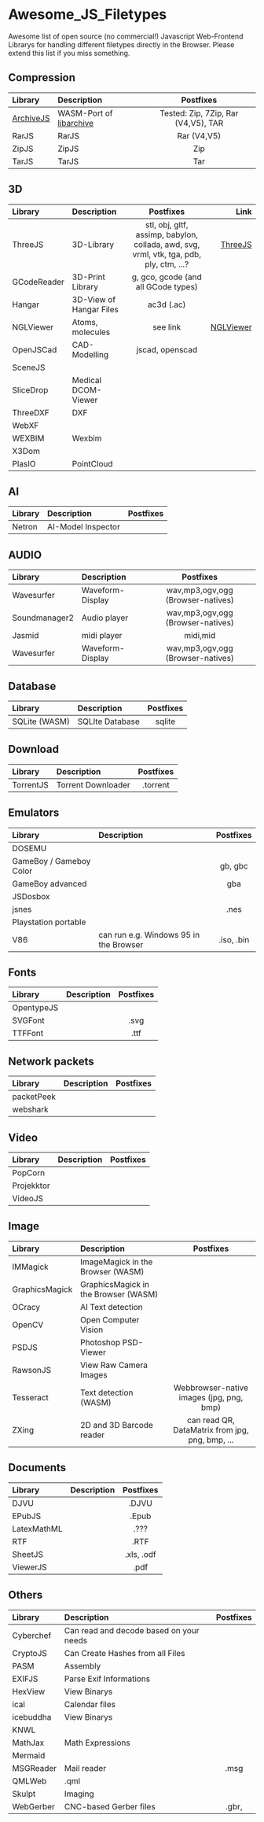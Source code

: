 # Awesome_JS_Filetypes

Awesome list of open source (no commercial!) Javascript Web-Frontend Librarys for handling different filetypes directly in the Browser.
Please extend this list if you miss something.

## Compression
| Library                                                           | Description             | Postfixes                                                |
|:------------------------------------------------------------------|:------------------------|:--------------------------------------------------------:|
| [ArchiveJS](https://github.com/nika-begiashvili/libarchivejs)     | WASM-Port of [libarchive](https://github.com/libarchive/libarchive) | Tested: Zip, 7Zip, Rar (V4,V5), TAR                      |
| RarJS         | RarJS                   | Rar (V4,V5)                                              |                                                             |
| ZipJS         | ZipJS                   | Zip                                                      |                                                             |
| TarJS         | TarJS                   | Tar                                                      |                                                             |

## 3D
| Library       | Description             | Postfixes                                                | Link                                                        |
|:--------------|:------------------------|:--------------------------------------------------------:|------------------------------------------------------------:|
| ThreeJS       | 3D-Library              | stl, obj, gltf, assimp, babylon, collada, awd, svg, vrml, vtk, tga, pdb, ply, ctm,  ...?                                     | [ThreeJS](https://threejs.org/)
| GCodeReader   | 3D-Print Library        | g, gco, gcode (and all GCode types)                      | []()
| Hangar        | 3D-View of Hangar Files | ac3d (.ac)
| NGLViewer     | Atoms, molecules        | see link                                                 | [NGLViewer](http://nglviewer.org/nglview/latest/#usage)
| OpenJSCad     | CAD-Modelling           | jscad, openscad                                          | 
| SceneJS       | 
| SliceDrop     | Medical DCOM-Viewer     |
| ThreeDXF      | DXF
| WebXF         | 
| WEXBIM        | Wexbim
| X3Dom         | 
| PlasIO        | PointCloud

## AI
| Library                                                           | Description             | Postfixes                                                |
|:------------------------------------------------------------------|:------------------------|:--------------------------------------------------------:|
| Netron                                                            | AI-Model Inspector      |                                                          |                                                             |

## AUDIO
| Library                                                           | Description             | Postfixes                                                |
|:------------------------------------------------------------------|:------------------------|:--------------------------------------------------------:|
| Wavesurfer                                                        | Waveform-Display        | wav,mp3,ogv,ogg (Browser-natives)                        |     
| Soundmanager2                                                     | Audio player            | wav,mp3,ogv,ogg (Browser-natives)                        |
| Jasmid                                                            | midi player             | midi,mid                                                 |
| Wavesurfer                                                        | Waveform-Display        | wav,mp3,ogv,ogg (Browser-natives)                        |


## Database
| Library                                                           | Description             | Postfixes                                                |
|:------------------------------------------------------------------|:------------------------|:--------------------------------------------------------:|
| SQLite (WASM)                                                     | SQLIte Database         | sqlite

## Download
| Library                                                           | Description             | Postfixes                                                |
|:------------------------------------------------------------------|:------------------------|:--------------------------------------------------------:|
| TorrentJS                                                         | Torrent Downloader      | .torrent

## Emulators
| Library                                                           | Description             | Postfixes                                                |
|:------------------------------------------------------------------|:------------------------|:--------------------------------------------------------:|
| DOSEMU                                                            |
| GameBoy / Gameboy Color                                           | | gb, gbc
| GameBoy advanced                                                  | | gba
| JSDosbox                                                          |
| jsnes                                                             | | .nes
| Playstation portable                                              |
| V86                                                               | can run e.g. Windows 95 in the Browser | .iso, .bin 


## Fonts
| Library    | Description             | Postfixes                                                |
|:-----------|:------------------------|:--------------------------------------------------------:|
| OpentypeJS |
| SVGFont    | | .svg
| TTFFont    | | .ttf

## Network packets
| Library    | Description             | Postfixes                                                |
|:-----------|:------------------------|:--------------------------------------------------------:|
| packetPeek | |
| webshark   | |

## Video
| Library    | Description             | Postfixes                                                |
|:-----------|:------------------------|:--------------------------------------------------------:|
| PopCorn    | |
| Projekktor | |
| VideoJS    | |


## Image
| Library    | Description             | Postfixes                                                |
|:-----------|:------------------------|:--------------------------------------------------------:|
| IMMagick         | ImageMagick in the Browser (WASM)
| GraphicsMagick   | GraphicsMagick in the Browser (WASM)
| OCracy     | AI Text detection
| OpenCV     | Open Computer Vision
| PSDJS      | Photoshop PSD-Viewer
| RawsonJS   | View Raw Camera Images
| Tesseract  | Text detection (WASM)    | Webbrowser-native images (jpg, png, bmp)
| ZXing      | 2D and 3D Barcode reader | can read QR, DataMatrix from jpg, png, bmp, ...

## Documents
| Library     | Description             | Postfixes                                                |
|:------------|:------------------------|:--------------------------------------------------------:|
| DJVU        | | .DJVU
| EPubJS      | | .Epub
| LatexMathML | | .???
| RTF         | | .RTF
| SheetJS     | | .xls, .odf
| ViewerJS    | | .pdf

## Others
| Library    | Description                             | Postfixes                                                |
|:-----------|:----------------------------------------|:--------------------------------------------------------:|
| Cyberchef  | Can read and decode based on your needs
| CryptoJS   | Can Create Hashes from all Files 
| PASM       | Assembly
| EXIFJS     | Parse Exif Informations
| HexView    | View Binarys
| ical       | Calendar files
| icebuddha  | View Binarys
| KNWL       |
| MathJax    | Math Expressions
| Mermaid    | 
| MSGReader  | Mail reader | .msg
| QMLWeb     | .qml
| Skulpt     | Imaging
| WebGerber  | CNC-based Gerber files | .gbr, 












